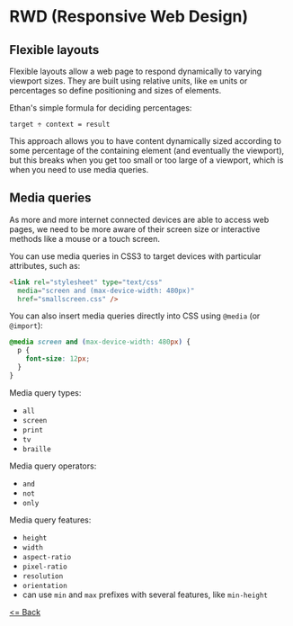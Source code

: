 # RWD (Responsive Web Design)

## Flexible layouts

Flexible layouts allow a web page to respond dynamically to varying viewport sizes. They are built using relative units, like `em` units or percentages so define positioning and sizes of elements.

Ethan's simple formula for deciding percentages:

`target ÷ context = result`

This approach allows you to have content dynamically sized according to some percentage of the containing element (and eventually the viewport), but this breaks when you get too small or too large of a viewport, which is
when you need to use media queries.

## Media queries

As more and more internet connected devices are able to access web pages, we need to be more aware of their screen size or interactive methods like a mouse or a touch screen.

You can use media queries in CSS3 to target devices with particular attributes, such as:

```html
<link rel="stylesheet" type="text/css"
  media="screen and (max-device-width: 480px)"
  href="smallscreen.css" />
```

You can also insert media queries directly into CSS using `@media` (or `@import`):

```css
@media screen and (max-device-width: 480px) {
  p {
    font-size: 12px;
  }
}
```

Media query types:

* `all`
* `screen`
* `print`
* `tv`
* `braille`

Media query operators:

* `and`
* `not`
* `only`

Media query features:

* `height`
* `width`
* `aspect-ratio`
* `pixel-ratio`
* `resolution`
* `orientation`
* can use `min` and `max` prefixes with several features, like `min-height`


[<= Back](README.md)
